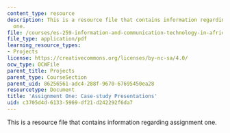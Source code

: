 ```yaml
---
content_type: resource
description: This is a resource file that contains information regarding assignment
  one.
file: /courses/es-259-information-and-communication-technology-in-africa-spring-2006/c3705d4d61335969df21d242292f6da7_MITES_259S06_Ass_one.pdf
file_type: application/pdf
learning_resource_types:
- Projects
license: https://creativecommons.org/licenses/by-nc-sa/4.0/
ocw_type: OCWFile
parent_title: Projects
parent_type: CourseSection
parent_uid: 86256561-adc4-288f-9670-67695450ea28
resourcetype: Document
title: 'Assignment One: Case-study Presentations'
uid: c3705d4d-6133-5969-df21-d242292f6da7
---
```

This is a resource file that contains information regarding assignment one.